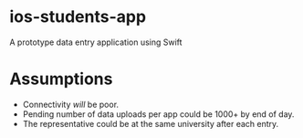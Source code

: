 # ios-students-app
A prototype data entry application using Swift

# Assumptions
- Connectivity *will* be poor.
- Pending number of data uploads per app could be 1000+ by end of day.
- The representative could be at the same university after each entry.